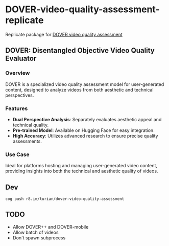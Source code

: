 # DOVER-video-quality-assessment-replicate

Replicate package for [DOVER video quality assessment](https://github.com/VQAssessment/DOVER)

## DOVER: Disentangled Objective Video Quality Evaluator

### Overview

DOVER is a specialized video quality assessment model for user-generated
content, designed to analyze videos from both aesthetic and technical
perspectives.

### Features
- **Dual Perspective Analysis**: Separately evaluates aesthetic appeal and technical quality.
- **Pre-trained Model**: Available on Hugging Face for easy integration.
- **High Accuracy**: Utilizes advanced research to ensure precise quality assessments.

### Use Case

Ideal for platforms hosting and managing user-generated video
content, providing insights into both the technical and aesthetic
quality of videos.

## Dev

```
cog push r8.im/turian/dover-video-quality-assessment
```

## TODO
* Allow DOVER++ and DOVER-mobile
* Allow batch of videos
* Don't spawn subprocess
